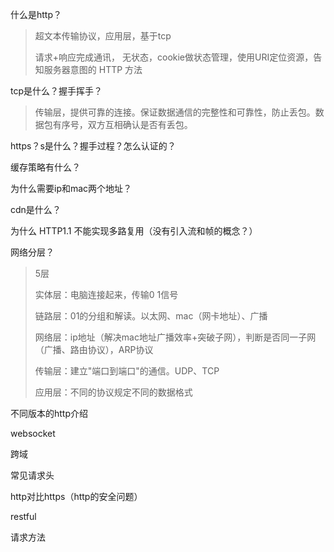 什么是http？

> 超文本传输协议，应用层，基于tcp
>
> 请求+响应完成通讯， 无状态，cookie做状态管理，使用URI定位资源，告知服务器意图的 HTTP 方法

tcp是什么？握手挥手？

> 传输层，提供可靠的连接。保证数据通信的完整性和可靠性，防止丢包。数据包有序号，双方互相确认是否有丢包。

https？s是什么？握手过程？怎么认证的？

缓存策略有什么？

为什么需要ip和mac两个地址？

cdn是什么？

为什么 HTTP1.1 不能实现多路复用（没有引入流和帧的概念？）



网络分层？

> 5层
>
> 实体层：电脑连接起来，传输0 1信号
>
> 链路层：01的分组和解读。以太网、mac（网卡地址）、广播
>
> 网络层：ip地址（解决mac地址广播效率+突破子网），判断是否同一子网（广播、路由协议），ARP协议
>
> 传输层：建立"端口到端口"的通信。UDP、TCP
>
> 应用层：不同的协议规定不同的数据格式



不同版本的http介绍

websocket

跨域

常见请求头

http对比https（http的安全问题）

restful

请求方法









